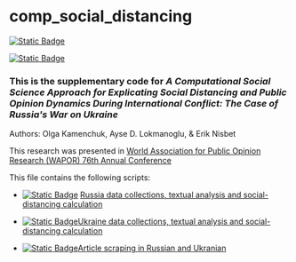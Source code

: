 # comp_social_distancing

[![Static Badge](https://img.shields.io/badge/R-v4.3.1-blue)](https://github.com/aysedeniz09/comp_social_distancing/tree/main/R)

[![Static Badge](https://img.shields.io/badge/python-v3.7-blue)](https://github.com/aysedeniz09/comp_social_distancing/tree/main/Python)

### This is the supplementary code for ***A Computational Social Science Approach for Explicating Social Distancing and Public Opinion Dynamics During International Conflict: The Case of Russia's War on Ukraine***

Authors: Olga Kamenchuk, Ayse D. Lokmanoglu, & Erik Nisbet

This research was presented in [World Association for Public Opinion Research (WAPOR) 76th Annual Conference](https://wapor.org/wp-content/uploads/Program-draft-12-09-2023.pdf)

This file contains the following scripts: 

- [![Static Badge](https://img.shields.io/badge/R-v4.3.1-blue)](https://github.com/aysedeniz09/comp_social_distancing/blob/main/R/github_Russia.Rmd) [Russia data collections, textual analysis and social-distancing calculation](https://github.com/aysedeniz09/comp_social_distancing/blob/main/github_Russia.md) 

- [![Static Badge](https://img.shields.io/badge/R-v4.3.1-blue)Ukraine data collections, textual analysis and social-distancing calculation](https://github.com/aysedeniz09/comp_social_distancing/blob/main/github_Ukraine.md)

-   [![Static Badge](https://img.shields.io/badge/python-v3.7-blue)Article scraping in Russian and Ukranian](https://github.com/aysedeniz09/comp_social_distancing/blob/main/Python/nw-scrape-code.md)

